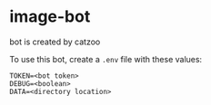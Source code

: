 # image-bot

bot is created by catzoo

To use this bot, create a ``.env`` file with these values:
```
TOKEN=<bot token>
DEBUG=<boolean>
DATA=<directory location>
```
